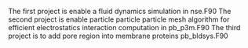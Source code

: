 The first project is enable a fluid dynamics simulation in nse.F90
The second project is enable particle particle particle mesh algorithm for efficient electrostatics interaction computation in pb_p3m.F90
The third project is to add pore region into membrane proteins pb_bldsys.F90
